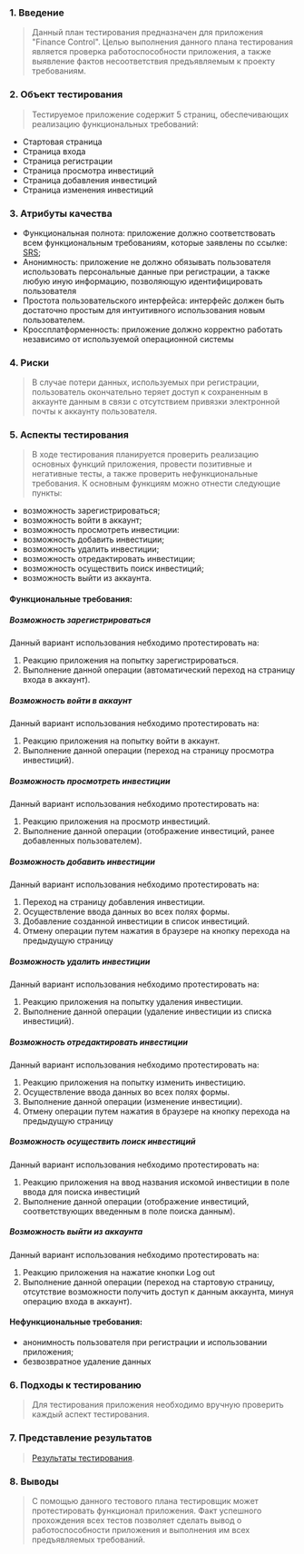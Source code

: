 ### 1. Введение
> Данный план тестирования предназначен для приложения "Finance Control". Целью выполнения данного плана 
тестирования является проверка работоспособности приложения, а также выявление фактов несоответствия 
предъявляемым к проекту требованиям.

### 2. Объект тестирования
> Тестируемое приложение содержит 5 страниц, обеспечивающих реализацию функциональных требований:
 - Стартовая страница
 - Страница входа
 - Страница регистрации
 - Страница просмотра инвестиций
 - Страница добавления инвестиций
 - Страница изменения инвестиций

### 3. Атрибуты качества
- Функциональная полнота: приложение должно соответствовать всем функциональным требованиям,
которые заявлены по ссылке: [SRS]();
- Анонимность: приложение не должно обязывать пользователя использовать персональные данные при
регистрации, а также любую иную информацию, позволяющую идентифицировать пользователя
- Простота пользовательского интерфейса: интерфейс должен быть достаточно простым для интуитивного
использования новым пользователем.
- Кроссплатформенность: приложение должно корректно работать независимо от используемой операционной
системы

### 4. Риски
> В случае потери данных, используемых при регистрации, пользователь окончательно теряет доступ к
сохраненным в аккаунте данным в связи с отсутствием привязки электронной почты к аккаунту пользователя.

### 5. Аспекты тестирования
> В ходе тестирования планируется проверить реализацию основных функций приложения, провести позитивные
и негативные тесты, а также проверить нефункциональные требования. К основным функциям можно отнести
следующие пункты:

- возможность зарегистрироваться;
- возможность войти в аккаунт;
- возможность просмотреть инвестиции:
- возможность добавить инвестиции;
- возможность удалить инвестиции;
- возможность отредактировать инвестиции;
- возможность осуществить поиск инвестиций;
- возможность выйти из аккаунта.

#### Функциональные требования:

##### Возможность зарегистрироваться
Данный вариант использования небходимо протестировать на:
1. Реакцию приложения на попытку зарегистрироваться.
2. Выполнение данной операции (автоматический переход на страницу входа в аккаунт).

##### Возможность войти в аккаунт
Данный вариант использования небходимо протестировать на:
1. Реакцию приложения на попытку войти в аккаунт.
2. Выполнение данной операции (переход на страницу просмотра инвестиций).

##### Возможность просмотреть инвестиции
Данный вариант использования небходимо протестировать на:
1. Реакцию приложения на просмотр инвестиций.
2. Выполнение данной операции (отображение инвестиций, ранее добавленных пользователем).

##### Возможность добавить инвестиции
Данный вариант использования небходимо протестировать на:
1. Переход на страницу добавления инвестиции.
2. Осуществление ввода данных во всех полях формы.
3. Добавление созданной инвестиции в список инвестиций.
4. Отмену операции путем нажатия в браузере на кнопку перехода на предыдущую страницу

##### Возможность удалить инвестиции
Данный вариант использования небходимо протестировать на:
1. Реакцию приложения на попытку удаления инвестиции.
2. Выполнение данной операции (удаление инвестиции из списка инвестиций).

##### Возможность отредактировать инвестиции
Данный вариант использования небходимо протестировать на:
1. Реакцию приложения на попытку изменить инвестицию.
2. Осуществление ввода данных во всех полях формы.
3. Выполнение данной операции (изменение инвестиции).
4. Отмену операции путем нажатия в браузере на кнопку перехода на предыдущую страницу

##### Возможность осуществить поиск инвестиций
Данный вариант использования небходимо протестировать на:
1. Реакцию приложения на ввод названия искомой инвестиции в поле ввода для поиска инвестиций
2. Выполнение данной операции (отображение инвестиций, соответствующих введенным в поле поиска данным).

##### Возможность выйти из аккаунта
Данный вариант использования небходимо протестировать на:
1. Реакцию приложения на нажатие кнопки Log out
2. Выполнение данной операции (переход на стартовую страницу, отсутствие возможности получить
доступ к данным аккаунта, минуя операцию входа в аккаунт).

#### Нефункциональные требования:
- анонимность пользователя при регистрации и использовании приложения;
- безвозвратное удаление данных

### 6. Подходы к тестированию
> Для тестирования приложения необходимо вручную проверить каждый аспект тестирования.

### 7. Представление результатов
> [Результаты тестирования]().

### 8. Выводы
> С помощью данного тестового плана тестировщик может протестировать функционал приложения.
Факт успешного прохождения всех тестов позволяет сделать вывод о работоспособности приложения
и выполнения им всех предъявляемых требований.
